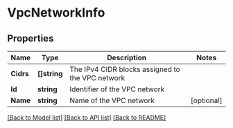 # VpcNetworkInfo

## Properties
Name | Type | Description | Notes
------------ | ------------- | ------------- | -------------
**Cidrs** | **[]string** | The IPv4 CIDR blocks assigned to the VPC network | 
**Id** | **string** | Identifier of the VPC network | 
**Name** | **string** | Name of the VPC network | [optional] 

[[Back to Model list]](../README.md#documentation-for-models) [[Back to API list]](../README.md#documentation-for-api-endpoints) [[Back to README]](../README.md)


